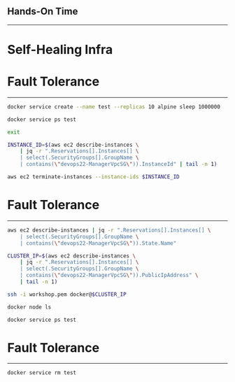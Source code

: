 ## Hands-On Time

---

# Self-Healing Infra


# Fault Tolerance

---

```bash
docker service create --name test --replicas 10 alpine sleep 1000000

docker service ps test

exit

INSTANCE_ID=$(aws ec2 describe-instances \
    | jq -r ".Reservations[].Instances[] \
    | select(.SecurityGroups[].GroupName \
    | contains(\"devops22-ManagerVpcSG\")).InstanceId" | tail -n 1)

aws ec2 terminate-instances --instance-ids $INSTANCE_ID
```


# Fault Tolerance

---

```bash
aws ec2 describe-instances | jq -r ".Reservations[].Instances[] \
    | select(.SecurityGroups[].GroupName \
    | contains(\"devops22-ManagerVpcSG\")).State.Name"

CLUSTER_IP=$(aws ec2 describe-instances \
    | jq -r ".Reservations[].Instances[] \
    | select(.SecurityGroups[].GroupName \
    | contains(\"devops22-ManagerVpcSG\")).PublicIpAddress" \
    | tail -n 1)

ssh -i workshop.pem docker@$CLUSTER_IP

docker node ls

docker service ps test
```


# Fault Tolerance

---

```bash
docker service rm test
```
